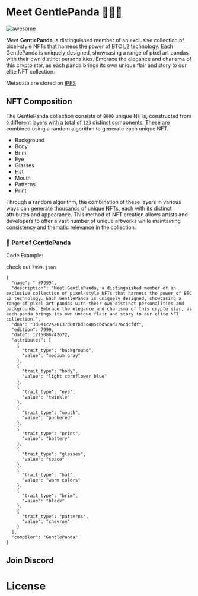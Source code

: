 # Meet GentlePanda 🐼🐼🐼

![awesome]()

Meet **GentlePanda**, a distinguished member of an exclusive collection of pixel-style NFTs that harness the power of BTC L2 technology. Each GentlePanda is uniquely designed, showcasing a range of pixel art pandas with their own distinct personalities. Embrace the elegance and charisma of this crypto star, as each panda brings its own unique flair and story to our elite NFT collection.

Metadata are stored on [IPFS](https://ipfs.io/ipfs/bafybeib27kvl2fmt6nn5gbg6mbh5qkdczavpbauajgvgabtvdn6vp2ca6a/)

## NFT Composition

The GentlePanda collection consists of `8000` unique NFTs, constructed from `9` different layers with a total of `123` distinct components. These are combined using a random algorithm to generate each unique NFT.

 - Background
 - Body
 - Brim
 - Eye
 - Glasses
 - Hat
 - Mouth
 - Patterns
 - Print

Through a random algorithm, the combination of these layers in various ways can generate thousands of unique NFTs, each with its distinct attributes and appearance. This method of NFT creation allows artists and developers to offer a vast number of unique artworks while maintaining consistency and thematic relevance in the collection.

### 🎨 Part of GentlePanda

Code Example: 

check out `7999.json`

```
{
  "name": " #7999",
  "description": "Meet GentlePanda, a distinguished member of an exclusive collection of pixel-style NFTs that harness the power of BTC L2 technology. Each GentlePanda is uniquely designed, showcasing a range of pixel art pandas with their own distinct personalities and backgrounds. Embrace the elegance and charisma of this crypto star, as each panda brings its own unique flair and story to our elite NFT collection.",
  "dna": "3d0a1c2a26137d007bd5c485cbd5cad276cdcfdf",
  "edition": 7999,
  "date": 1715086742672,
  "attributes": [
    {
      "trait_type": "background",
      "value": "medium gray"
    },
    {
      "trait_type": "body",
      "value": "light cornflower blue"
    },
    {
      "trait_type": "eye",
      "value": "twinkle"
    },
    {
      "trait_type": "mouth",
      "value": "puckered"
    },
    {
      "trait_type": "print",
      "value": "battery"
    },
    {
      "trait_type": "glasses",
      "value": "space"
    },
    {
      "trait_type": "hat",
      "value": "warm colors"
    },
    {
      "trait_type": "brim",
      "value": "black"
    },
    {
      "trait_type": "patterns",
      "value": "chevron"
    }
  ],
  "compiler": "GentlePanda"
}
```

## Join Discord



# License
